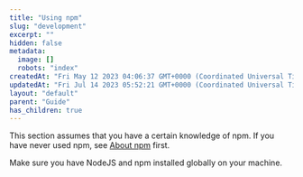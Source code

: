 ```yaml
---
title: "Using npm"
slug: "development"
excerpt: ""
hidden: false
metadata: 
  image: []
  robots: "index"
createdAt: "Fri May 12 2023 04:06:37 GMT+0000 (Coordinated Universal Time)"
updatedAt: "Fri Jul 14 2023 05:52:21 GMT+0000 (Coordinated Universal Time)"
layout: "default"
parent: "Guide"
has_children: true
---
```

This section assumes that you have a certain knowledge of npm. If you have never used npm, see [About npm](https://docs.npmjs.com/about-npm) first.

Make sure you have NodeJS and npm installed globally on your machine.
